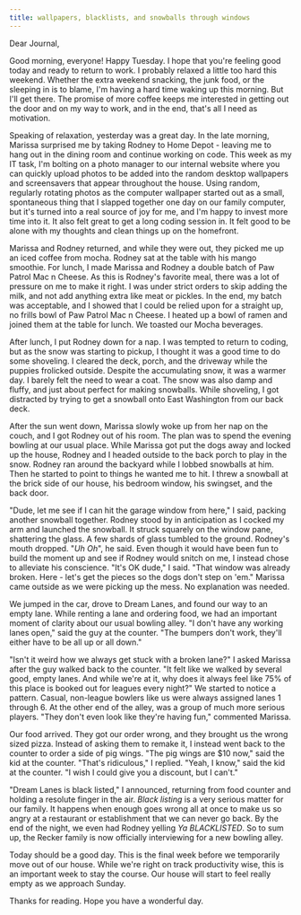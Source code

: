 ```yaml
---
title: wallpapers, blacklists, and snowballs through windows
---
```


Dear Journal,

Good morning, everyone! Happy Tuesday. I hope that you're feeling good
today and ready to return to work. I probably relaxed a little too hard
this weekend. Whether the extra weekend snacking, the junk food, or the
sleeping in is to blame, I'm having a hard time waking up this morning.
But I'll get there. The promise of more coffee keeps me interested in
getting out the door and on my way to work, and in the end, that's all I
need as motivation.

Speaking of relaxation, yesterday was a great day. In the late morning,
Marissa surprised me by taking Rodney to Home Depot - leaving me to hang
out in the dining room and continue working on code. This week as my IT
task, I'm bolting on a photo manager to our internal website where you
can quickly upload photos to be added into the random desktop wallpapers
and screensavers that appear throughout the house. Using random,
regularly rotating photos as the computer wallpaper started out as a
small, spontaneous thing that I slapped together one day on our family
computer, but it's turned into a real source of joy for me, and I'm
happy to invest more time into it. It also felt great to get a long
coding session in. It felt good to be alone with my thoughts and clean
things up on the homefront.

Marissa and Rodney returned, and while they were out, they picked me up
an iced coffee from mocha. Rodney sat at the table with his mango
smoothie. For lunch, I made Marissa and Rodney a double batch of Paw
Patrol Mac n Cheese. As this is Rodney's favorite meal, there was a lot
of pressure on me to make it right. I was under strict orders to skip
adding the milk, and not add anything extra like meat or pickles. In the
end, my batch was acceptable, and I showed that I could be relied upon
for a straight up, no frills bowl of Paw Patrol Mac n Cheese. I heated
up a bowl of ramen and joined them at the table for lunch. We toasted
our Mocha beverages.

After lunch, I put Rodney down for a nap. I was tempted to return to
coding, but as the snow was starting to pickup, I thought it was a good
time to do some shoveling. I cleared the deck, porch, and the driveway
while the puppies frolicked outside. Despite the accumulating snow, it
was a warmer day. I barely felt the need to wear a coat. The snow was
also damp and fluffy, and just about perfect for making snowballs. While
shoveling, I got distracted by trying to get a snowball onto East
Washington from our back deck.

After the sun went down, Marissa slowly woke up from her nap on the
couch, and I got Rodney out of his room. The plan was to spend the
evening bowling at our usual place. While Marissa got put the dogs away
and locked up the house, Rodney and I headed outside to the back porch
to play in the snow. Rodney ran around the backyard while I lobbed
snowballs at him. Then he started to point to things he wanted me to
hit. I threw a snowball at the brick side of our house, his bedroom
window, his swingset, and the back door.

"Dude, let me see if I can hit the garage window from here," I said,
packing another snowball together. Rodney stood by in anticipation as I
cocked my arm and launched the snowball. It struck squarely on the
window pane, shattering the glass. A few shards of glass tumbled to the
ground. Rodney's mouth dropped. "*Uh Oh*", he said. Even though it would
have been fun to build the moment up and see if Rodney would snitch on
me, I instead chose to alleviate his conscience. "It's OK dude," I said.
"That window was already broken. Here - let's get the pieces so the dogs
don't step on 'em." Marissa came outside as we were picking up the mess.
No explanation was needed.

We jumped in the car, drove to Dream Lanes, and found our way to an
empty lane. While renting a lane and ordering food, we had an important
moment of clarity about our usual bowling alley. "I don't have any
working lanes open," said the guy at the counter. "The bumpers don't
work, they'll either have to be all up or all down."

"Isn't it weird how we always get stuck with a broken lane?" I asked
Marissa after the guy walked back to the counter. "It felt like we
walked by several good, empty lanes. And while we're at it, why does it
always feel like 75% of this place is booked out for leagues every
night?" We started to notice a pattern. Casual, non-league bowlers like
us were always assigned lanes 1 through 6. At the other end of the
alley, was a group of much more serious players. "They don't even look
like they're having fun," commented Marissa.

Our food arrived. They got our order wrong, and they brought us the
wrong sized pizza. Instead of asking them to remake it, I instead went
back to the counter to order a side of pig wings. "The pig wings are
\$10 now," said the kid at the counter. "That's ridiculous," I replied.
"Yeah, I know," said the kid at the counter. "I wish I could give you a
discount, but I can't."

"Dream Lanes is black listed," I announced, returning from food counter
and holding a resolute finger in the air. *Black listing* is a very
serious matter for our family. It happens when enough goes wrong all at
once to make us so angry at a restaurant or establishment that we can
never go back. By the end of the night, we even had Rodney yelling *Ya
BLACKLISTED*. So to sum up, the Recker family is now officially
interviewing for a new bowling alley.

Today should be a good day. This is the final week before we temporarily
move out of our house. While we're right on track productivity wise,
this is an important week to stay the course. Our house will start to
feel really empty as we approach Sunday.

Thanks for reading. Hope you have a wonderful day.

